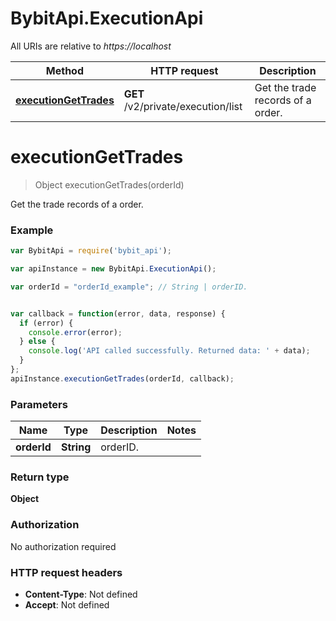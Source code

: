 # BybitApi.ExecutionApi

All URIs are relative to *https://localhost*

Method | HTTP request | Description
------------- | ------------- | -------------
[**executionGetTrades**](ExecutionApi.md#executionGetTrades) | **GET** /v2/private/execution/list | Get the trade records of a order.


<a name="executionGetTrades"></a>
# **executionGetTrades**
> Object executionGetTrades(orderId)

Get the trade records of a order.

### Example
```javascript
var BybitApi = require('bybit_api');

var apiInstance = new BybitApi.ExecutionApi();

var orderId = "orderId_example"; // String | orderID.


var callback = function(error, data, response) {
  if (error) {
    console.error(error);
  } else {
    console.log('API called successfully. Returned data: ' + data);
  }
};
apiInstance.executionGetTrades(orderId, callback);
```

### Parameters

Name | Type | Description  | Notes
------------- | ------------- | ------------- | -------------
 **orderId** | **String**| orderID. | 

### Return type

**Object**

### Authorization

No authorization required

### HTTP request headers

 - **Content-Type**: Not defined
 - **Accept**: Not defined

